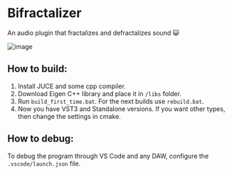 # Bifractalizer
 An audio plugin that fractalizes and defractalizes sound 😺
 
![image](https://github.com/user-attachments/assets/b36a45b7-91fd-4b40-98c6-3c124ebfa112)

## How to build:
1) Install JUCE and some cpp compiler. 
2) Download Eigen C++ library and place it in `/libs` folder.
3) Run `build_first_time.bat`. For the next builds use `rebuild.bat`.
4) Now you have VST3 and Standalone versions. If you want other types, then change the settings in cmake.
  
## How to debug:
To debug the program through VS Code and any DAW, configure the `.vscode/launch.json` file.
